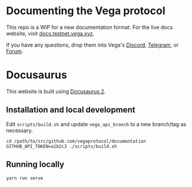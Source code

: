 # Documenting the Vega protocol

This repo is a WIP for a new documentation format. For the live docs website, visit [docs.testnet.vega.xyz](https://docs.testnet.vega.xyz).

If you have any questions, drop them into Vega's [Discord](https://vega.xyz/discord), [Telegram](https://t.me/vegacommunity), or [Forum](https://community.vega.xyz).

# Docusaurus

This website is built using [Docusaurus 2](https://docusaurus.io/).

## Installation and local development

Edit `scripts/build.sh` and update `vega_api_branch` to a new branch/tag as necessary.

```console
cd /path/to/src/github.com/vegaprotocol/documentation
GITHUB_API_TOKEN=a1b2c3 ./scripts/build.sh
```

## Running locally

```console
yarn run serve
```
